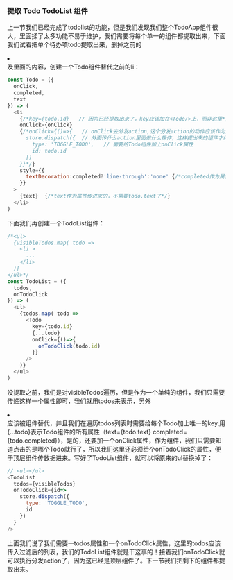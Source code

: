 ### 提取 Todo TodoList 组件
上一节我们已经完成了todolist的功能，但是我们发现我们整个TodoApp组件很大，里面揉了太多功能不易于维护，我们需要将每个单一的组件都提取出来，下面我们试着把单个待办项todo提取出来，删掉之前的<li></li>及里面的内容，创建一个Todo组件替代之前的li：
```js
const Todo = ({
  onClick,
  completed,
  text
}) => (
  <li 
    {/*key={todo.id}   // 因为已经提取出来了，key应该加在<Todo/>上，而非这里*/}
    onClick={onClick} 
    {/*onClick={()=>{   // onClick去分发action,这个分发action的动作应该作为属性传进来的，
      store.dispatch({  // 外面传什么action里面做什么操作，这样提出来的组件才纯净，于是我们
        type: 'TOGGLE_TODO',   // 需要给Todo组件加上onClick属性
        id: todo.id
      })
    }}*/}
    style={{
      textDecoration:completed?'line-through':'none' {/*completed作为属性传进来的，不需要todo.completed了*/}
    }}
  >
    {text}  {/*text作为属性传进来的，不需要todo.text了*/}
  </li>
)
```
下面我们再创建一个TodoList组件：
```js
/*<ul>
  {visibleTodos.map( todo => 
    <li >
      ...
    </li>
  )}
</ul>*/
const TodoList = ({
  todos,
  onTodoClick
}) => (
  <ul>
    {todos.map( todo => 
      <Todo 
        key={todo.id}
        {...todo} 
        onClick={()=>{
          onTodoClick(todo.id)
        }} 
      />
    )}
  </ul>
) 
```
没提取之前，我们是对visibleTodos遍历，但是作为一个单纯的组件，我们只需要传递这样一个属性即可，我们就用todos来表示，另外<li></li>应该被<Todo/>组件替代，并且我们在遍历todos列表时需要给每个Todo加上唯一的key,用{...todo}表示Todo组件的所有属性（text={todo.text} completed={todo.completed}），是的，还要加一个onClick属性，作为组件，我们只需要知道点击的是哪个Todo就行了，所以我们这里还必须给个onTodoClick的属性，便于顶层组件传数据进来。写好了TodoList组件，就可以将原来的ul替换掉了：
```js
// <ul></ul>
<TodoList 
  todos={visibleTodos}
  onTodoClick={id=>
    store.dispatch({
      type: 'TOGGLE_TODO',
      id
    })
  }
/>
```
上面我们说了我们需要一todos属性和一个onTodoClick属性，这里的todos应该传入过滤后的列表，我们的TodoList组件就是干这事的！接着我们onTodoClick就可以执行分发action了，因为这已经是顶层组件了。下一节我们把剩下的组件都提取出来。
